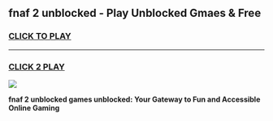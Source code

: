 
## fnaf 2 unblocked - Play Unblocked Gmaes & Free
<h3>
<a href="https://premium.freeplayer.one?title=fnaf_2_unblocked&ref=20F">CLICK TO PLAY</a></h3>
<hr>

<h3>
<a href="https://premium.freeplayer.one?title=fnaf_2_unblocked&ref=20F">CLICK 2 PLAY</a>
  
</h3>

<a href="https://premium.freeplayer.one?title=fnaf_2_unblocked&ref=20F/"><img src="https://clearcache.store/games.png"></a>


**fnaf 2 unblocked games unblocked: Your Gateway to Fun and Accessible Online Gaming**
